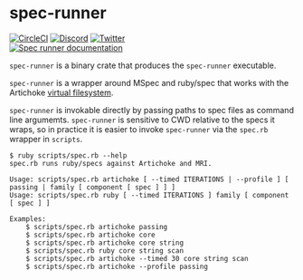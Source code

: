 # spec-runner

[![CircleCI](https://circleci.com/gh/artichoke/artichoke.svg?style=svg)](https://circleci.com/gh/artichoke/artichoke)
[![Discord](https://img.shields.io/discord/607683947496734760)](https://discord.gg/QCe2tp2)
[![Twitter](https://img.shields.io/twitter/follow/artichokeruby?label=Follow&style=social)](https://twitter.com/artichokeruby)
<br>
[![Spec runner documentation](https://img.shields.io/badge/docs-spec--runner-blue.svg)](https://artichoke.github.io/artichoke/spec_runner/)

`spec-runner` is a binary crate that produces the `spec-runner` executable.

`spec-runner` is a wrapper around MSpec and ruby/spec that works with the Artichoke [virtual filesystem](/artichoke-vfs).

`spec-runner` is invokable directly by passing paths to spec files as command line argumemts. `spec-runner` is sensitive to CWD relative to the specs it wraps, so in practice it is easier to invoke `spec-runner` via the `spec.rb` wrapper in `scripts`.

```console
$ ruby scripts/spec.rb --help
spec.rb runs ruby/specs against Artichoke and MRI.

Usage: scripts/spec.rb artichoke [ --timed ITERATIONS | --profile ] [ passing | family [ component [ spec ] ] ]
Usage: scripts/spec.rb ruby [ --timed ITERATIONS ] family [ component [ spec ] ]

Examples:
    $ scripts/spec.rb artichoke passing
    $ scripts/spec.rb artichoke core
    $ scripts/spec.rb artichoke core string
    $ scripts/spec.rb ruby core string scan
    $ scripts/spec.rb artichoke --timed 30 core string scan
    $ scripts/spec.rb artichoke --profile passing
```
